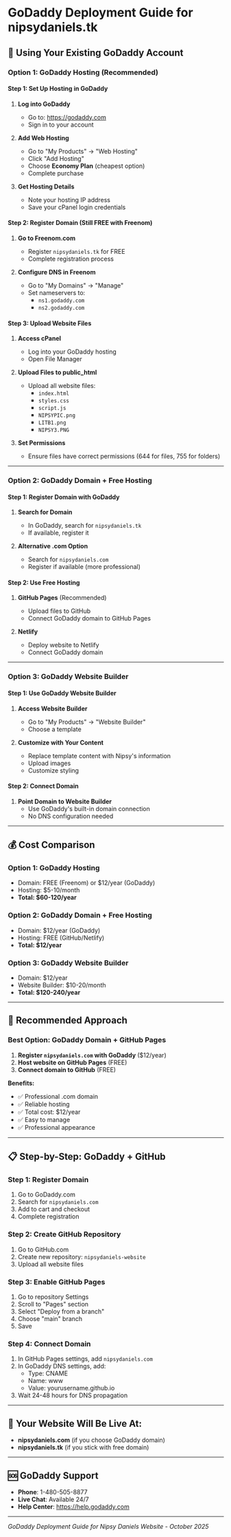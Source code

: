 # GoDaddy Deployment Guide for nipsydaniels.tk

## 🎯 **Using Your Existing GoDaddy Account**

### **Option 1: GoDaddy Hosting (Recommended)**

#### **Step 1: Set Up Hosting in GoDaddy**
1. **Log into GoDaddy**
   - Go to: https://godaddy.com
   - Sign in to your account

2. **Add Web Hosting**
   - Go to "My Products" → "Web Hosting"
   - Click "Add Hosting"
   - Choose **Economy Plan** (cheapest option)
   - Complete purchase

3. **Get Hosting Details**
   - Note your hosting IP address
   - Save your cPanel login credentials

#### **Step 2: Register Domain (Still FREE with Freenom)**
1. **Go to Freenom.com**
   - Register `nipsydaniels.tk` for FREE
   - Complete registration process

2. **Configure DNS in Freenom**
   - Go to "My Domains" → "Manage"
   - Set nameservers to:
     - `ns1.godaddy.com`
     - `ns2.godaddy.com`

#### **Step 3: Upload Website Files**
1. **Access cPanel**
   - Log into your GoDaddy hosting
   - Open File Manager

2. **Upload Files to public_html**
   - Upload all website files:
     - `index.html`
     - `styles.css`
     - `script.js`
     - `NIPSYPIC.png`
     - `LITB1.png`
     - `NIPSY3.PNG`

3. **Set Permissions**
   - Ensure files have correct permissions (644 for files, 755 for folders)

---

### **Option 2: GoDaddy Domain + Free Hosting**

#### **Step 1: Register Domain with GoDaddy**
1. **Search for Domain**
   - In GoDaddy, search for `nipsydaniels.tk`
   - If available, register it

2. **Alternative .com Option**
   - Search for `nipsydaniels.com`
   - Register if available (more professional)

#### **Step 2: Use Free Hosting**
1. **GitHub Pages** (Recommended)
   - Upload files to GitHub
   - Connect GoDaddy domain to GitHub Pages

2. **Netlify**
   - Deploy website to Netlify
   - Connect GoDaddy domain

---

### **Option 3: GoDaddy Website Builder**

#### **Step 1: Use GoDaddy Website Builder**
1. **Access Website Builder**
   - Go to "My Products" → "Website Builder"
   - Choose a template

2. **Customize with Your Content**
   - Replace template content with Nipsy's information
   - Upload images
   - Customize styling

#### **Step 2: Connect Domain**
1. **Point Domain to Website Builder**
   - Use GoDaddy's built-in domain connection
   - No DNS configuration needed

---

## 💰 **Cost Comparison**

### **Option 1: GoDaddy Hosting**
- Domain: FREE (Freenom) or $12/year (GoDaddy)
- Hosting: $5-10/month
- **Total: $60-120/year**

### **Option 2: GoDaddy Domain + Free Hosting**
- Domain: $12/year (GoDaddy)
- Hosting: FREE (GitHub/Netlify)
- **Total: $12/year**

### **Option 3: GoDaddy Website Builder**
- Domain: $12/year
- Website Builder: $10-20/month
- **Total: $120-240/year**

---

## 🚀 **Recommended Approach**

### **Best Option: GoDaddy Domain + GitHub Pages**
1. **Register `nipsydaniels.com` with GoDaddy** ($12/year)
2. **Host website on GitHub Pages** (FREE)
3. **Connect domain to GitHub** (FREE)

**Benefits:**
- ✅ Professional .com domain
- ✅ Reliable hosting
- ✅ Total cost: $12/year
- ✅ Easy to manage
- ✅ Professional appearance

---

## 📋 **Step-by-Step: GoDaddy + GitHub**

### **Step 1: Register Domain**
1. Go to GoDaddy.com
2. Search for `nipsydaniels.com`
3. Add to cart and checkout
4. Complete registration

### **Step 2: Create GitHub Repository**
1. Go to GitHub.com
2. Create new repository: `nipsydaniels-website`
3. Upload all website files

### **Step 3: Enable GitHub Pages**
1. Go to repository Settings
2. Scroll to "Pages" section
3. Select "Deploy from a branch"
4. Choose "main" branch
5. Save

### **Step 4: Connect Domain**
1. In GitHub Pages settings, add `nipsydaniels.com`
2. In GoDaddy DNS settings, add:
   - Type: CNAME
   - Name: www
   - Value: yourusername.github.io
3. Wait 24-48 hours for DNS propagation

---

## 🎯 **Your Website Will Be Live At:**
- **nipsydaniels.com** (if you choose GoDaddy domain)
- **nipsydaniels.tk** (if you stick with free domain)

---

## 🆘 **GoDaddy Support**
- **Phone**: 1-480-505-8877
- **Live Chat**: Available 24/7
- **Help Center**: https://help.godaddy.com

---

*GoDaddy Deployment Guide for Nipsy Daniels Website - October 2025*
